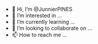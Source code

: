 - 👋 Hi, I’m @JunnierPINES
- 👀 I’m interested in ...
- 🌱 I’m currently learning ...
- 💞️ I’m looking to collaborate on ...
- 📫 How to reach me ...

<!---
JunnierPINES/JunnierPINES is a ✨ special ✨ repository because its `README.md` (this file) appears on your GitHub profile.
You can click the Preview link to take a look at your changes.
--->
